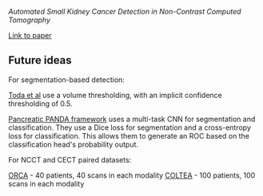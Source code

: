 *Automated Small Kidney Cancer Detection in Non-Contrast Computed Tomography*

[Link to paper](https://arxiv.org/abs/2312.05258)


## Future ideas ##

For segmentation-based detection:

[Toda et al](https://pubmed.ncbi.nlm.nih.gov/34935652/) use a volume thresholding, with an implicit confidence thresholding of 0.5.

[Pancreatic PANDA framework](https://www.nature.com/articles/s41591-023-02640-w) uses a multi-task CNN for segmentation and classification. They use a Dice loss for segmentation and a cross-entropy loss for classification.
This allows them to generate an ROC based on the classification head's probability output.

For NCCT and CECT paired datasets:

[ORCA](https://orcascore.grand-challenge.org/Data/) - 40 patients, 40 scans in each modality
[COLTEA](https://github.com/ristea/cycle-transformer?tab=readme-ov-file) - 100 patients, 100 scans in each modality